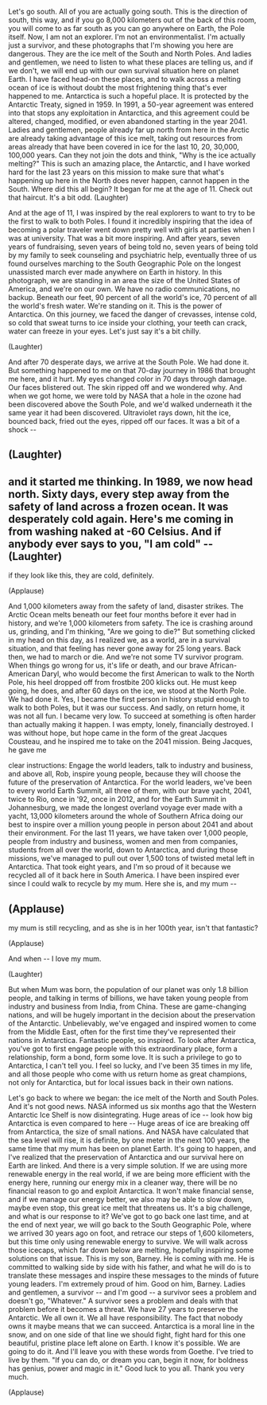 
Let&#39;s go south.
All of you are actually going south.
This is the direction of south, this way,
and if you go 8,000 kilometers
out of the back of this room,
you will come to as far south
as you can go anywhere on Earth,
the Pole itself.
Now, I am not an explorer.
I&#39;m not an environmentalist.
I&#39;m actually just a survivor,
and these photographs
that I&#39;m showing you here are dangerous.
They are the ice melt
of the South and North Poles.
And ladies and gentlemen,
we need to listen to what
these places are telling us,
and if we don&#39;t, we will end up
with our own survival situation
here on planet Earth.
I have faced head-on these places,
and to walk across a melting ocean of ice
is without doubt
the most frightening thing
that&#39;s ever happened to me.
Antarctica is such a hopeful place.
It is protected by 
the Antarctic Treaty, signed in 1959.
In 1991, a 50-year agreement
was entered into
that stops any exploitation in Antarctica,
and this agreement could be altered,
changed, modified, or even abandoned
starting in the year 2041.
Ladies and gentlemen,
people already far up north
from here in the Arctic
are already taking advantage
of this ice melt,
taking out resources from areas
already that have been covered in ice
for the last 10, 20, 30,000,
100,000 years.
Can they not join the dots
and think, &quot;Why is the ice
actually melting?&quot;
This is such an amazing place,
the Antarctic, and I have worked hard
for the last 23 years on this mission
to make sure that what&#39;s happening
up here in the North
does never happen, 
cannot happen in the South.
Where did this all begin?
It began for me at the age of 11.
Check out that haircut. 
It&#39;s a bit odd. 
(Laughter)

And at the age of 11, 
I was inspired by the real explorers
to want to try to be the first
to walk to both Poles.
I found it incredibly inspiring
that the idea of becoming a polar traveler
went down pretty well with girls 
at parties when I was at university.
That was a bit more inspiring.
And after years, seven
years of fundraising,
seven years of being told no,
seven years of being told
by my family to seek counseling
and psychiatric help,
eventually three of us found ourselves
marching to the South Geographic Pole
on the longest unassisted march
ever made anywhere on Earth in history.
In this photograph,
we are standing in an area
the size of the United States of America,
and we&#39;re on our own.
We have no radio 
communications, no backup.
Beneath our feet,
90 percent of all the world&#39;s ice,
70 percent of all the world&#39;s fresh water.
We&#39;re standing on it.
This is the power of Antarctica.
On this journey, we faced
the danger of crevasses,
intense cold,
so cold that sweat turns
to ice inside your clothing,
your teeth can crack,
water can freeze in your eyes.
Let&#39;s just say it&#39;s a bit chilly.

(Laughter)

And after 70 desperate days,
we arrive at the South Pole.
We had done it.
But something happened to me
on that 70-day journey in 1986
that brought me here, and it hurt.
My eyes changed color
in 70 days through damage.
Our faces blistered out.
The skin ripped off
and we wondered why.
And when we got home,
we were told by NASA
that a hole in the ozone
had been discovered
above the South Pole,
and we&#39;d walked underneath it
the same year it had been discovered.
Ultraviolet rays down, hit the ice,
bounced back, fried out the eyes,
ripped off our faces.
It was a bit of a shock --

(Laughter)
 --
and it started me thinking.
In 1989, we now head north.
Sixty days, every step away
from the safety of land
across a frozen ocean.
It was desperately cold again.
Here&#39;s me coming in from washing
naked at -60 Celsius.
And if anybody ever says to you,
&quot;I am cold&quot; -- 
(Laughter)
 --
if they look like this, 
they are cold, definitely.

(Applause)

And 1,000 kilometers away
from the safety of land,
disaster strikes.
The Arctic Ocean melts beneath our feet
four months before it ever had in history,
and we&#39;re 1,000 kilometers from safety.
The ice is crashing around us, grinding,
and I&#39;m thinking, &quot;Are we going to die?&quot;
But something clicked
in my head on this day,
as I realized we, as a world,
are in a survival situation,
and that feeling has never gone away
for 25 long years.
Back then, we had to march or die.
And we&#39;re not some TV survivor program.
When things go wrong for us,
it&#39;s life or death,
and our brave African-American Daryl,
who would become the first American
to walk to the North Pole,
his heel dropped off 
from frostbite 200 klicks out.
He must keep going, he does,
and after 60 days on the ice,
we stood at the North Pole.
We had done it.
Yes, I became the first person in history
stupid enough to walk to both Poles,
but it was our success.
And sadly, on return home,
it was not all fun.
I became very low.
To succeed at something is often harder
than actually making it happen.
I was empty, lonely,
financially destroyed.
I was without hope,
but hope came in the form
of the great Jacques Cousteau,
and he inspired me to take on 
the 2041 mission.
Being Jacques, he gave me

clear instructions:
Engage the world leaders,
talk to industry and business,
and above all, Rob, inspire young people,
because they will choose the future
of the preservation of Antarctica.
For the world leaders, we&#39;ve been
to every world Earth Summit,
all three of them,
with our brave yacht, 2041,
twice to Rio, once in &#39;92, once in 2012,
and for the Earth Summit in Johannesburg,
we made the longest overland voyage
ever made with a yacht,
13,000 kilometers around
the whole of Southern Africa
doing our best to inspire
over a million young people in person
about 2041 and about their environment.
For the last 11 years,
we have taken over 1,000 people,
people from industry and business,
women and men from companies,
students from all over the world,
down to Antarctica,
and during those missions,
we&#39;ve managed to pull out
over 1,500 tons of twisted metal
left in Antarctica.
That took eight years,
and I&#39;m so proud of it
because we recycled all of it 
back here in South America.
I have been inspired
ever since I could walk
to recycle by my mum.
Here she is, and my mum --

(Applause)
 --
my mum is still recycling,
and as she is in her 100th year,
isn&#39;t that fantastic?

(Applause)

And when -- I love my mum.

(Laughter)

But when Mum was born,
the population of our planet
was only 1.8 billion people,
and talking in terms of billions,
we have taken young people
from industry and business
from India, from China.
These are game-changing nations,
and will be hugely important
in the decision about
the preservation of the Antarctic.
Unbelievably, we&#39;ve engaged and inspired
women to come from the Middle East,
often for the first time they&#39;ve 
represented their nations in Antarctica.
Fantastic people, so inspired.
To look after Antarctica,
you&#39;ve got to first engage people
with this extraordinary place,
form a relationship, form a bond,
form some love.
It is such a privilege
to go to Antarctica,
I can&#39;t tell you.
I feel so lucky,
and I&#39;ve been 35 times in my life,
and all those people who come with us
return home as great champions,
not only for Antarctica,
but for local issues
back in their own nations.

Let&#39;s go back to where we began:
the ice melt of the North and South Poles.
And it&#39;s not good news.
NASA informed us six months ago
that the Western Antarctic Ice Shelf
is now disintegrating.
Huge areas of ice --
look how big Antarctica is
even compared to here --
Huge areas of ice 
are breaking off from Antarctica,
the size of small nations.
And NASA have calculated
that the sea level will rise,
it is definite,
by one meter in the next 100 years,
the same time that my mum
has been on planet Earth.
It&#39;s going to happen,
and I&#39;ve realized that 
the preservation of Antarctica
and our survival here on Earth are linked.
And there is a very simple solution.
If we are using more renewable energy
in the real world,
if we are being more efficient
with the energy here,
running our energy mix in a cleaner way,
there will be no financial reason
to go and exploit Antarctica.
It won&#39;t make financial sense,
and if we manage our energy better,
we also may be able to slow down,
maybe even stop,
this great ice melt that threatens us.
It&#39;s a big challenge, and what
is our response to it?
We&#39;ve got to go back one last time,
and at the end of next year,
we will go back to the
South Geographic Pole,
where we arrived 30 years ago on foot,
and retrace our steps of 1,600 kilometers,
but this time only using
renewable energy to survive.
We will walk across those icecaps,
which far down below are melting,
hopefully inspiring some
solutions on that issue.
This is my son, Barney.
He is coming with me.
He is committed to walking
side by side with his father,
and what he will do is
to translate these messages
and inspire these messages
to the minds of future young leaders.
I&#39;m extremely proud of him.
Good on him, Barney.
Ladies and gentlemen, 
a survivor -- and I&#39;m good --
a survivor sees a problem
and doesn&#39;t go, &quot;Whatever.&quot;
A survivor sees a problem
and deals with that problem
before it becomes a threat.
We have 27 years
to preserve the Antarctic.
We all own it.
We all have responsibility.
The fact that nobody owns it 
maybe means that we can succeed.
Antarctica is a moral line in the snow,
and on one side of that line
we should fight,
fight hard for this one beautiful,
pristine place left alone on Earth.
I know it&#39;s possible.
We are going to do it.
And I&#39;ll leave you with
these words from Goethe.
I&#39;ve tried to live by them.
&quot;If you can do, or dream you can,
begin it now,
for boldness has genius,
power and magic in it.&quot;
Good luck to you all.
Thank you very much.

(Applause)

